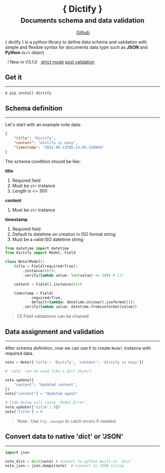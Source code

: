 <h1 style="width: 100%; text-align: center; margin-bottom: 0.5rem;">{ Dictify }</h1>

<h2 style="width: 100%; text-align: center; margin-top: 0.5rem;">Documents schema and data validation</h2>

<div style="display: flex; justify-content: center;">
    <a class="button"
            href="https://github.com/nitipit/dictify">
        <el-icon set="brand" name="github" style="margin-right: 0.2rem;"></el-icon>
        Github
    </a>
</div>

<pkt-tag>{ dictify }</pkt-tag> is a python library to define data schema and validation with simple and flexible syntax for documents data type such as **JSON** and **Python** `dict` object.

<div id="new-features">
    <pkt-badge style="padding:0.1rem 0.5rem;">! New in V3.1.0</pkt-badge>
    <a href="guide/usage.html#strict-mode" class="pkt-box-arrow-left">strict mode</a>
    <a href="guide/usage.html#post-validation" class="pkt-box-arrow-left">post validation</a>
</div>

## Get it
---

```shell
$ pip install dictify
```

## Schema definition
---
Let's start with an example note data:

```json
{
    "title": "Dictify",
    "content": "dictify is easy",
    "timestamp": "2021-06-13T05:13:45.326869"
}
```

The schema condition should be like:

**title**
1. Required field
2. Must be `str` instance
3. Length is <= 300

**content**
1. Must be `str` instance

**timestamp**
1. Required field
2. Default to datetime on creation in ISO format string
3. Must be a valid ISO datetime string


```python
from datetime import datetime
from dictify import Model, Field

class Note(Model):
    title = Field(required=True)\
        .instance(str)\
        .verify(lambda value: len(value) <= 300) # [1]

    content = Field().instance(str)

    timestamp = Field(
            required=True,
            default=lambda: datetime.utcnow().isoformat())\
        .verify(lambda value: datetime.fromisoformat(value))
```

> [1] Field validations can be chained.

## Data assignment and validation
---

After schema definition, now we can use it to create `Model` instance with required data.

```python
note = Note({'title': 'Dictify', 'content': 'dictify is easy'})

# `note` can be used like a dict object.

note.update({
    "content": "Updated content",
})
note["content"] = "Updated again"

# Code below will raise `Model.Error`.
note.update({'title': 0})
note['title'] = 0
```

> Note : Use `try..except` to catch errors if needed.

## Convert data to native 'dict' or 'JSON'
---

```python
import json

note_dict = dict(note) # Convert to python built-in `dict`
note_json = json.dumps(note)  # Convert to JSON string
```